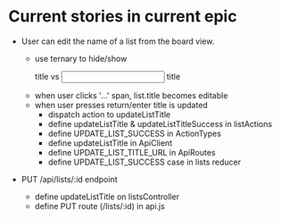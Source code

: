 # Current stories in current epic

- User can edit the name of a list from the board view.

  - use ternary to hide/show <p> title vs <input> title
  - when user clicks '...' span, list.title becomes editable
  - when user presses return/enter title is updated
    - dispatch action to updateListTitle
    - define updateListTitle & updateListTitleSuccess in listActions
    - define UPDATE_LIST_SUCCESS in ActionTypes
    - define updateListTitle in ApiClient
    - define UPDATE_LIST_TITLE_URL in ApiRoutes
    - define UPDATE_LIST_SUCCESS case in lists reducer

- PUT /api/lists/:id endpoint

  - define updateListTitle on listsController
  - define PUT route (/lists/:id) in api.js
